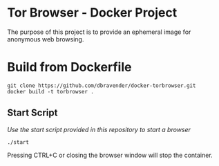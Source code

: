 # Tor Browser - Docker Project #

The purpose of this project is to provide an ephemeral image for anonymous web
browsing.

# Build from Dockerfile #

```
git clone https://github.com/dbravender/docker-torbrowser.git
docker build -t torbrowser .
```

## Start Script ##

*Use the start script provided in this repository to start a browser*

`./start`

Pressing CTRL+C or closing the browser window will stop the container.
